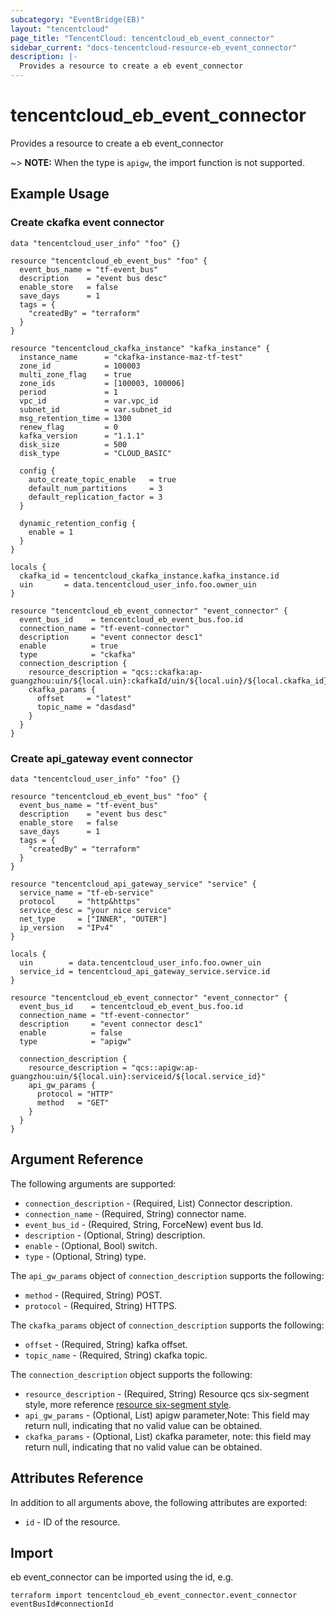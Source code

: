 ```yaml
---
subcategory: "EventBridge(EB)"
layout: "tencentcloud"
page_title: "TencentCloud: tencentcloud_eb_event_connector"
sidebar_current: "docs-tencentcloud-resource-eb_event_connector"
description: |-
  Provides a resource to create a eb event_connector
---
```


# tencentcloud_eb_event_connector

Provides a resource to create a eb event_connector

~> **NOTE:** When the type is `apigw`, the import function is not supported.

## Example Usage

### Create ckafka event connector

```hcl
data "tencentcloud_user_info" "foo" {}

resource "tencentcloud_eb_event_bus" "foo" {
  event_bus_name = "tf-event_bus"
  description    = "event bus desc"
  enable_store   = false
  save_days      = 1
  tags = {
    "createdBy" = "terraform"
  }
}

resource "tencentcloud_ckafka_instance" "kafka_instance" {
  instance_name      = "ckafka-instance-maz-tf-test"
  zone_id            = 100003
  multi_zone_flag    = true
  zone_ids           = [100003, 100006]
  period             = 1
  vpc_id             = var.vpc_id
  subnet_id          = var.subnet_id
  msg_retention_time = 1300
  renew_flag         = 0
  kafka_version      = "1.1.1"
  disk_size          = 500
  disk_type          = "CLOUD_BASIC"

  config {
    auto_create_topic_enable   = true
    default_num_partitions     = 3
    default_replication_factor = 3
  }

  dynamic_retention_config {
    enable = 1
  }
}

locals {
  ckafka_id = tencentcloud_ckafka_instance.kafka_instance.id
  uin       = data.tencentcloud_user_info.foo.owner_uin
}

resource "tencentcloud_eb_event_connector" "event_connector" {
  event_bus_id    = tencentcloud_eb_event_bus.foo.id
  connection_name = "tf-event-connector"
  description     = "event connector desc1"
  enable          = true
  type            = "ckafka"
  connection_description {
    resource_description = "qcs::ckafka:ap-guangzhou:uin/${local.uin}:ckafkaId/uin/${local.uin}/${local.ckafka_id}"
    ckafka_params {
      offset     = "latest"
      topic_name = "dasdasd"
    }
  }
}
```

### Create api_gateway event connector

```hcl
data "tencentcloud_user_info" "foo" {}

resource "tencentcloud_eb_event_bus" "foo" {
  event_bus_name = "tf-event_bus"
  description    = "event bus desc"
  enable_store   = false
  save_days      = 1
  tags = {
    "createdBy" = "terraform"
  }
}

resource "tencentcloud_api_gateway_service" "service" {
  service_name = "tf-eb-service"
  protocol     = "http&https"
  service_desc = "your nice service"
  net_type     = ["INNER", "OUTER"]
  ip_version   = "IPv4"
}

locals {
  uin        = data.tencentcloud_user_info.foo.owner_uin
  service_id = tencentcloud_api_gateway_service.service.id
}

resource "tencentcloud_eb_event_connector" "event_connector" {
  event_bus_id    = tencentcloud_eb_event_bus.foo.id
  connection_name = "tf-event-connector"
  description     = "event connector desc1"
  enable          = false
  type            = "apigw"

  connection_description {
    resource_description = "qcs::apigw:ap-guangzhou:uin/${local.uin}:serviceid/${local.service_id}"
    api_gw_params {
      protocol = "HTTP"
      method   = "GET"
    }
  }
}
```

## Argument Reference

The following arguments are supported:

* `connection_description` - (Required, List) Connector description.
* `connection_name` - (Required, String) connector name.
* `event_bus_id` - (Required, String, ForceNew) event bus Id.
* `description` - (Optional, String) description.
* `enable` - (Optional, Bool) switch.
* `type` - (Optional, String) type.

The `api_gw_params` object of `connection_description` supports the following:

* `method` - (Required, String) POST.
* `protocol` - (Required, String) HTTPS.

The `ckafka_params` object of `connection_description` supports the following:

* `offset` - (Required, String) kafka offset.
* `topic_name` - (Required, String) ckafka  topic.

The `connection_description` object supports the following:

* `resource_description` - (Required, String) Resource qcs six-segment style, more reference [resource six-segment style](https://cloud.tencent.com/document/product/598/10606).
* `api_gw_params` - (Optional, List) apigw parameter,Note: This field may return null, indicating that no valid value can be obtained.
* `ckafka_params` - (Optional, List) ckafka parameter, note: this field may return null, indicating that no valid value can be obtained.

## Attributes Reference

In addition to all arguments above, the following attributes are exported:

* `id` - ID of the resource.



## Import

eb event_connector can be imported using the id, e.g.

```
terraform import tencentcloud_eb_event_connector.event_connector eventBusId#connectionId
```

